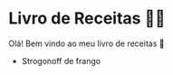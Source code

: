 #  Livro de Receitas :man_cook:

Olá! Bem vindo ao meu livro de receitas :wave:

- Strogonoff de frango
